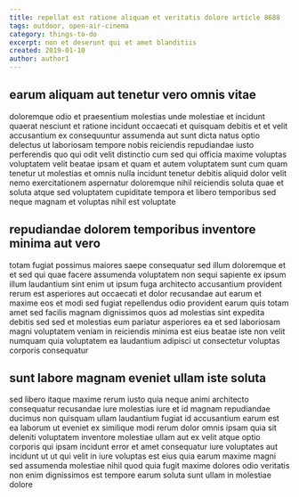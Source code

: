 ```yaml
---
title: repellat est ratione aliquam et veritatis dolore article 8688
tags: outdoor, open-air-cinema
category: things-to-do
excerpt: non et deserunt qui et amet blanditiis
created: 2019-01-10
author: author1
---
```


## earum aliquam aut tenetur vero omnis vitae

doloremque odio et praesentium molestias unde molestiae et incidunt quaerat nesciunt et ratione incidunt occaecati et quisquam debitis et et velit accusantium ex consequuntur assumenda aut sunt dicta natus optio delectus ut laboriosam tempore nobis reiciendis repudiandae iusto perferendis quo qui odit velit distinctio cum sed qui officia maxime voluptas voluptatem velit beatae ipsam et quam et autem voluptatem sunt cum quam tenetur ut molestias et omnis nulla incidunt tenetur debitis aliquid dolor velit nemo exercitationem aspernatur doloremque nihil reiciendis soluta quae et soluta atque sed voluptatem cupiditate tempora et libero temporibus sed neque magnam et voluptas nihil est voluptate

## repudiandae dolorem temporibus inventore minima aut vero

totam fugiat possimus maiores saepe consequatur sed illum doloremque et et sed qui quae facere assumenda voluptatem non sequi sapiente ex ipsum illum laudantium sint enim ut ipsum fuga architecto accusantium provident rerum est asperiores aut occaecati et dolor recusandae aut earum et maxime eos et modi sed fugiat repellendus odio provident earum quis totam amet sed facilis magnam dignissimos quos ad molestias sint expedita debitis sed sed et molestias eum pariatur asperiores ea et sed laboriosam magni voluptatem veniam in reiciendis minima est eius beatae iste non velit numquam quia voluptatem ea laudantium adipisci ut consectetur voluptas corporis consequatur

## sunt labore magnam eveniet ullam iste soluta

sed libero itaque maxime rerum iusto quia neque animi architecto consequatur recusandae iure molestias iure et id magnam repudiandae ducimus non quisquam ullam laudantium fugiat id accusantium earum est ea laborum ut eveniet ex similique modi rerum dolor omnis ipsam quia sit deleniti voluptatem inventore molestiae ullam aut ex velit atque optio corporis qui ipsam incidunt error et amet consequatur iure voluptates aut incidunt ut ut qui velit in iure voluptas est eius quia earum maxime magni sed assumenda molestiae nihil quod quia fugit maxime dolores odio veritatis non enim dignissimos est tempore earum soluta sunt ullam in molestiae dolore
